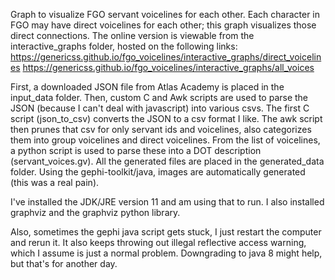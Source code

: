 
Graph to visualize FGO servant voicelines for each other. 
Each character in FGO may have direct voicelines for each other; this graph visualizes those direct connections. 
The online version is viewable from the interactive_graphs folder, hosted on the following links:
	https://genericss.github.io/fgo_voicelines/interactive_graphs/direct_voicelines
	https://genericss.github.io/fgo_voicelines/interactive_graphs/all_voices

First, a downloaded JSON file from Atlas Academy is placed in the input_data folder.
Then, custom C and Awk scripts are used to parse the JSON (because I can't deal with javascript) into various csvs. 
The first C script (json_to_csv) converts the JSON to a csv format I like.
The awk script then prunes that csv for only servant ids and voicelines, also categorizes them into group voicelines and direct voicelines.
From the list of voicelines, a python script is used to parse these into a DOT description (servant_voices.gv).
All the generated files are placed in the generated_data folder. 
Using the gephi-toolkit/java, images are automatically generated (this was a real pain). 

I've installed the JDK/JRE version 11 and am using that to run. I also installed graphviz and the graphviz python library. 

Also, sometimes the gephi java script gets stuck, I just restart the computer and rerun it. 
It also keeps throwing out illegal reflective access warning, which I assume is just a normal problem.
Downgrading to java 8 might help, but that's for another day. 
